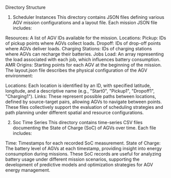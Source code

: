 Directory Structure

1. Scheduler Instances
This directory contains JSON files defining various AGV mission configurations and a layout file. Each mission JSON file includes:

Resources: A list of AGV IDs available for the mission.
Locations:
Pickup: IDs of pickup points where AGVs collect loads.
Dropoff: IDs of drop-off points where AGVs deliver loads.
Charging Stations: IDs of charging stations where AGVs can recharge their batteries.
Jobs Load: An array representing the load associated with each job, which influences battery consumption.
AMR Origins: Starting points for each AGV at the beginning of the mission.
The layout.json file describes the physical configuration of the AGV environment:

Locations: Each location is identified by an ID, with specified latitude, longitude, and a descriptive name (e.g., "Start0", "Pickup1", "Dropoff1", "Charging1").
Links: These represent possible paths between locations, defined by source-target pairs, allowing AGVs to navigate between points.
These files collectively support the evaluation of scheduling strategies and path planning under different spatial and resource configurations.

2. Soc Time Series
This directory contains time-series CSV files documenting the State of Charge (SoC) of AGVs over time. Each file includes:

Time: Timestamps for each recorded SoC measurement.
State of Charge: The battery level of AGVs at each timestamp, providing insight into energy consumption during missions.
These SoC records are useful for analyzing battery usage under different mission scenarios, supporting the development of predictive models and optimization strategies for AGV energy management.
